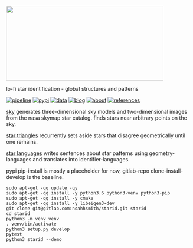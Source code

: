 <img src="https://gitlab.com/noahhsmith/starid/raw/master/docs/images/nouns%20and%20verbs%20level0.png" align="center" width="426" height="202"/>

lo-fi star identification - global structures and patterns

[![pipeline](https://gitlab.com/noahhsmith/starid/badges/master/pipeline.svg)](https://gitlab.com/noahhsmith/starid/pipelines)
[![pypi](https://img.shields.io/badge/pypi-latest-brightgreen.svg)](https://pypi.org/project/starid/)
[![data](https://img.shields.io/badge/data-latest-brightgreen.svg)](https://gitlab.com/noahhsmith/starid/tree/master/data)
[![blog](https://img.shields.io/badge/blog-latest-brightgreen.svg)](https://gitlab.com/noahhsmith/starid/blob/master/docs/readme.md)
[![about](https://img.shields.io/badge/about-latest-brightgreen.svg)](https://gitlab.com/noahhsmith/starid/blob/master/docs/about.md)
[![references](https://img.shields.io/badge/references-latest-brightgreen.svg)](https://gitlab.com/noahhsmith/starid/blob/master/docs/references.md)

[sky](https://gitlab.com/noahhsmith/starid/blob/master/libstarid/sky.h) generates three-dimensional sky models and two-dimensional images from the nasa skymap star catalog. finds stars near arbitrary points on the sky.

[star triangles](https://gitlab.com/noahhsmith/starid/blob/master/libstarid/startriangles.h) recurrently sets aside stars that disagree geometrically until one remains.

[star languages](https://gitlab.com/noahhsmith/starid/blob/master/starid/starlanguages.py) writes sentences about star patterns using geometry-languages and translates into identifier-languages.

pypi pip-install is mostly a placeholder for now, gitlab-repo clone-install-develop is the baseline.

    sudo apt-get -qq update -qy
    sudo apt-get -qq install -y python3.6 python3-venv python3-pip
    sudo apt-get -qq install -y cmake
    sudo apt-get -qq install -y libeigen3-dev
    git clone git@gitlab.com:noahhsmith/starid.git starid
    cd starid
    python3 -m venv venv
    . venv/bin/activate
    python3 setup.py develop
    pytest
    python3 starid --demo
